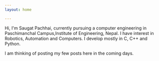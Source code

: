 ```yaml
---
layout: home

---
```

Hi, I'm Saugat Pachhai, currently pursuing a computer engineering in Paschimanchal Campus,Institute of Engineering, Nepal. I have interest in Robotics, Automation and Computers. I develop mostly in C, C++ and Python. 

I am thinking of posting my few posts here in the coming days.
